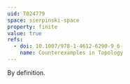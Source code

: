 ```yaml
---
uid: T024779
space: sierpinski-space
property: finite
value: true
refs:
  - doi: 10.1007/978-1-4612-6290-9_6
    name: Counterexamples in Topology
---
```

By definition.
